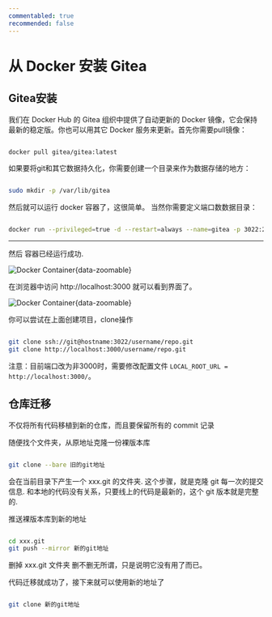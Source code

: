 ```yaml
---
commentabled: true
recommended: false 
---
```


# 从 Docker 安装 Gitea #

## Gitea安装 ##

我们在 Docker Hub 的 Gitea 组织中提供了自动更新的 Docker 镜像，它会保持最新的稳定版。你也可以用其它 Docker 服务来更新。首先你需要pull镜像：

```bash

docker pull gitea/gitea:latest

```

如果要将git和其它数据持久化，你需要创建一个目录来作为数据存储的地方：

```bash

sudo mkdir -p /var/lib/gitea

```

然后就可以运行 docker 容器了，这很简单。 当然你需要定义端口数数据目录：

```bash

docker run --privileged=true -d --restart=always --name=gitea -p 3022:22 -p 3000:3000 -v /var/lib/gitea:/data gitea/gitea:latest

```

---

然后 容器已经运行成功.

![Docker Container](/images/20201126111430.png){data-zoomable}

在浏览器中访问 http://localhost:3000 就可以看到界面了。

![Docker Container](/images/20201126111149.png){data-zoomable}

你可以尝试在上面创建项目，clone操作 

```bash

git clone ssh://git@hostname:3022/username/repo.git
git clone http://localhost:3000/username/repo.git

```

注意：目前端口改为非3000时，需要修改配置文件 `LOCAL_ROOT_URL = http://localhost:3000/`。


## 仓库迁移 ##


不仅将所有代码移植到新的仓库，而且要保留所有的 commit 记录

随便找个文件夹，从原地址克隆一份裸版本库

```bash

git clone --bare 旧的git地址

```

会在当前目录下产生一个 xxx.git 的文件夹. 这个步骤，就是克隆 git 每一次的提交信息. 和本地的代码没有关系，只要线上的代码是最新的，这个 git 版本就是完整的.

推送裸版本库到新的地址

```bash

cd xxx.git
git push --mirror 新的git地址

```

删掉 xxx.git 文件夹
删不删无所谓，只是说明它没有用了而已。

代码迁移就成功了，接下来就可以使用新的地址了

```bash

git clone 新的git地址

```
